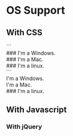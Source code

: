 # OS Support

## With CSS
<link rel="stylesheet" type="text/css" href="assets/sample.css">
```
<div class="row clearfix">
  <div class="col-sm-6 windows">
    ### I'm a Windows.
  </div>
  <div class="col-sm-6 mac">
    ### I'm a Mac.
  </div>
  <div class="col-sm-6 linux">
    ### I'm a linux.
  </div>
</div>
```
<div class="row clearfix">
  <div class="col-sm-6 windows">
    I'm a Windows.
  </div>
  <div class="col-sm-6 mac">
    I'm a Mac.
  </div>
  <div class="col-sm-6 linux">
    ### I'm a linux.
  </div>
</div>

## With Javascript
<script src="assets/sample.js" language="Javascript"></script>
<div class="row clearfix">
  <div id="sample-2" class="col-sm-6">

  </div>
</div>

### With jQuery
<div class="row clearfix">
  <div id="sample-3" class="col-sm-6">

  </div>
</div>

